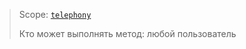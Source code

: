 > Scope: [`telephony`](../../scopes/permissions.md)
>
> Кто может выполнять метод: любой пользователь